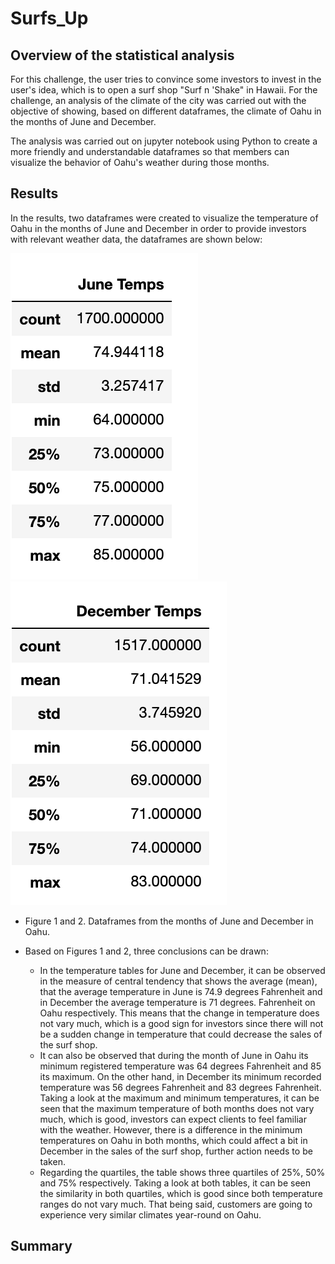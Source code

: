 # Surfs_Up

## Overview of the statistical analysis
For this challenge, the user tries to convince some investors to invest in the user's idea, which is to open a surf shop "Surf n 'Shake" in Hawaii. For the challenge, an analysis of the climate of the city was carried out with the objective of showing, based on  different dataframes, the climate of Oahu in the months of June and December.

The analysis was carried out on jupyter notebook using Python to create a more friendly and understandable dataframes so that members can visualize the behavior of Oahu's weather during those months.
## Results
In the results, two dataframes were created to visualize the temperature of Oahu in the months of June and December in order to provide investors with relevant weather data, the dataframes are shown below:

![](https://github.com/Frankdiazw/Surfs_Up/blob/main/Resources/June_temps.png)![](https://github.com/Frankdiazw/Surfs_Up/blob/main/Resources/December_temps.png)

- Figure 1 and 2. Dataframes from the months of June and December in Oahu.

- Based on Figures 1 and 2, three conclusions can be drawn:

  - In the temperature tables for June and December, it can be observed in the measure of central tendency that shows the average (mean), that the average temperature in June is 74.9 degrees Fahrenheit and in December the average temperature is 71 degrees. Fahrenheit on Oahu respectively. This means that the change in temperature does not vary much, which is a good sign for investors since there will not be a sudden change in temperature that could decrease the sales of the surf shop.
  - It can also be observed that during the month of June in Oahu its minimum registered temperature was 64 degrees Fahrenheit and 85 its maximum. On the other hand, in December its minimum recorded temperature was 56 degrees Fahrenheit and 83 degrees Fahrenheit. Taking a look at the maximum and minimum temperatures, it can be seen that the maximum temperature of both months does not vary much, which is good, investors can expect clients to feel familiar with the weather. However, there is a difference in the minimum temperatures on Oahu in both months, which could affect a bit in December in the sales of the surf shop, further action needs to be taken.
  - Regarding the quartiles, the table shows three quartiles of 25%, 50% and 75% respectively. Taking a look at both tables, it can be seen the similarity in both quartiles, which is good since both temperature ranges do not vary much. That being said, customers are going to experience very similar climates year-round on Oahu.

## Summary
